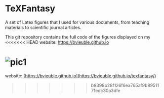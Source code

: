 # TeXFantasy
A set of Latex figures that I used for various documents, from teaching 
materials to scientific journal articles.

This git repository contains the full code of the figures displayed on my
<<<<<<< HEAD
website: https://bvieuble.github.io

![pic1](img/github-pic1.png)
=======
website: [https://bvieuble.github.io](https://bvieuble.github.io/texfantasy/)
>>>>>>> b8398b28f126f6ea765af9b8951171edc30a3dfe
